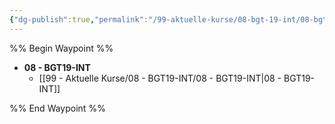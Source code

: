 ```yaml
---
{"dg-publish":true,"permalink":"/99-aktuelle-kurse/08-bgt-19-int/08-bgt-19-int/"}
---
```


%% Begin Waypoint %%
- **08 - BGT19-INT**
	- [[99 - Aktuelle Kurse/08 - BGT19-INT/08 - BGT19-INT|08 - BGT19-INT]]

%% End Waypoint %%

